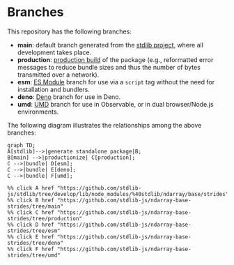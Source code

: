 <!--

@license Apache-2.0

Copyright (c) 2022 The Stdlib Authors.

Licensed under the Apache License, Version 2.0 (the "License");
you may not use this file except in compliance with the License.
You may obtain a copy of the License at

    http://www.apache.org/licenses/LICENSE-2.0

Unless required by applicable law or agreed to in writing, software
distributed under the License is distributed on an "AS IS" BASIS,
WITHOUT WARRANTIES OR CONDITIONS OF ANY KIND, either express or implied.
See the License for the specific language governing permissions and
limitations under the License.

-->

# Branches

This repository has the following branches:

-   **main**: default branch generated from the [stdlib project][stdlib-url], where all development takes place.
-   **production**: [production build][production-url] of the package (e.g., reformatted error messages to reduce bundle sizes and thus the number of bytes transmitted over a network).
-   **esm**: [ES Module][esm-url] branch for use via a `script` tag without the need for installation and bundlers.
-   **deno**: [Deno][deno-url] branch for use in Deno.
-   **umd**: [UMD][umd-url] branch for use in Observable, or in dual browser/Node.js environments.

The following diagram illustrates the relationships among the above branches:

```mermaid
graph TD;
A[stdlib]-->|generate standalone package|B;
B[main] -->|productionize| C[production];
C -->|bundle| D[esm];
C -->|bundle| E[deno];
C -->|bundle| F[umd];

%% click A href "https://github.com/stdlib-js/stdlib/tree/develop/lib/node_modules/%40stdlib/ndarray/base/strides"
%% click B href "https://github.com/stdlib-js/ndarray-base-strides/tree/main"
%% click C href "https://github.com/stdlib-js/ndarray-base-strides/tree/production"
%% click D href "https://github.com/stdlib-js/ndarray-base-strides/tree/esm"
%% click E href "https://github.com/stdlib-js/ndarray-base-strides/tree/deno"
%% click F href "https://github.com/stdlib-js/ndarray-base-strides/tree/umd"
```

[stdlib-url]: https://github.com/stdlib-js/stdlib/tree/develop/lib/node_modules/%40stdlib/ndarray/base/strides
[production-url]: https://github.com/stdlib-js/ndarray-base-strides/tree/production
[deno-url]: https://github.com/stdlib-js/ndarray-base-strides/tree/deno
[umd-url]: https://github.com/stdlib-js/ndarray-base-strides/tree/umd
[esm-url]: https://github.com/stdlib-js/ndarray-base-strides/tree/esm